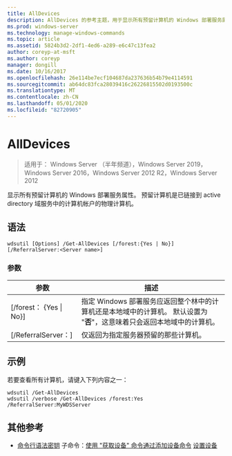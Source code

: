 ```yaml
---
title: AllDevices
description: AllDevices 的参考主题，用于显示所有预留计算机的 Windows 部署服务属性。
ms.prod: windows-server
ms.technology: manage-windows-commands
ms.topic: article
ms.assetid: 5824b3d2-2df1-4ed6-a289-e6c47c13fea2
author: coreyp-at-msft
ms.author: coreyp
manager: dongill
ms.date: 10/16/2017
ms.openlocfilehash: 26e114be7ecf104687da237636b54b79e4114591
ms.sourcegitcommit: ab64dc83fca28039416c26226815502d0193500c
ms.translationtype: MT
ms.contentlocale: zh-CN
ms.lasthandoff: 05/01/2020
ms.locfileid: "82720905"
---
```

# <a name="get-alldevices"></a>AllDevices

> 适用于： Windows Server （半年频道），Windows Server 2019，Windows Server 2016，Windows Server 2012 R2，Windows Server 2012

显示所有预留计算机的 Windows 部署服务属性。 预留计算机是已链接到 active directory 域服务中的计算机帐户的物理计算机。

## <a name="syntax"></a>语法
```
wdsutil [Options] /Get-AllDevices [/forest:{Yes | No}] [/ReferralServer:<Server name>]
```
### <a name="parameters"></a>参数
|参数|描述|
|-------|--------|
|[/forest： {Yes &#124; No}]|指定 Windows 部署服务应返回整个林中的计算机还是本地域中的计算机。 默认设置为 "**否**"，这意味着只会返回本地域中的计算机。|
|[/ReferralServer：<Server name>]|仅返回为指定服务器预留的那些计算机。|
## <a name="examples"></a>示例
若要查看所有计算机，请键入下列内容之一：
```
wdsutil /Get-AllDevices
wdsutil /verbose /Get-AllDevices /forest:Yes /ReferralServer:MyWDSServer
```
## <a name="additional-references"></a>其他参考
- [命令行语法密钥](command-line-syntax-key.md)
子命令：[使用 "获取设备" 命令](using-the-get-device-command.md)[通过添加设备命令](using-the-add-device-command.md)
[设置设备](subcommand-set-device.md)

